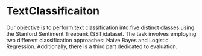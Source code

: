 # TextClassificaiton
Our objective is to perform text classification into five distinct classes using the Stanford Sentiment Treebank (SST)dataset. The task involves employing two different classification approaches: Naive Bayes and Logistic Regression. Additionally, there is a third part dedicated to evaluation.
